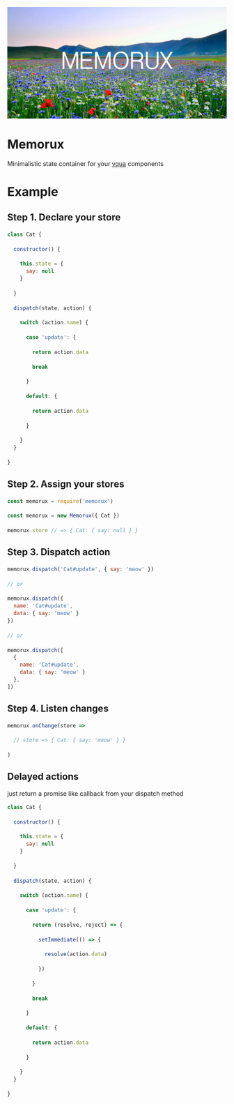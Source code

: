 ![alt tag](https://raw.githubusercontent.com/sterjakovigor/memorux/master/logo.jpg)

# Memorux
Minimalistic state container for your [vqua](https://github.com/sterjakovigor/vqua) components

# Example

## Step 1. Declare your store

```javascript
class Cat {

  constructor() {

    this.state = {
      say: null
    }

  }

  dispatch(state, action) {

    switch (action.name) {

      case 'update': {

        return action.data

        break

      }

      default: {

        return action.data

      }

    }
  }

}
```

## Step 2. Assign your stores

```javascript
const memorux = require('memorux')

const memorux = new Memorux({ Cat })

memorux.store // => { Cat: { say: null } }
```

## Step 3. Dispatch action

```javascript
memorux.dispatch('Cat#update', { say: 'meow' })

// or

memorux.dispatch({
  name: 'Cat#update',
  data: { say: 'meow' }
})

// or

memorux.dispatch([
  {
    name: 'Cat#update',
    data: { say: 'meow' }
  },
])
```

## Step 4. Listen changes

```javascript
memorux.onChange(store =>

  // store => { Cat: { say: 'meow' } }

)
```

## Delayed actions

just return a promise like callback from your dispatch method

```javascript
class Cat {

  constructor() {

    this.state = {
      say: null
    }

  }

  dispatch(state, action) {

    switch (action.name) {

      case 'update': {

        return (resolve, reject) => {

          setImmediate(() => {

            resolve(action.data)

          })

        }

        break

      }

      default: {

        return action.data

      }

    }
  }

}
```
